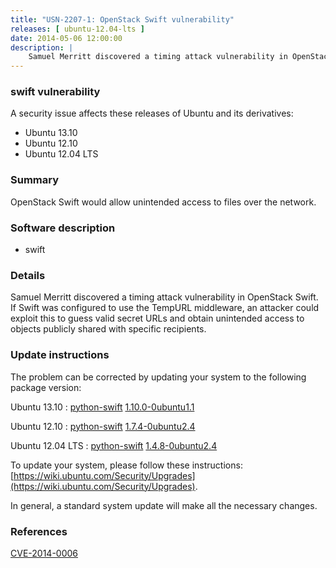 ```yaml
---
title: "USN-2207-1: OpenStack Swift vulnerability"
releases: [ ubuntu-12.04-lts ]
date: 2014-05-06 12:00:00
description: |
    Samuel Merritt discovered a timing attack vulnerability in OpenStack Swift. If Swift was configured to use the TempURL middleware, an attacker could exploit this to guess valid secret URLs and obtain unintended access to objects publicly shared with specific recipients. 
--- 
```

 
### swift vulnerability

A security issue affects these releases of Ubuntu and its derivatives:

* Ubuntu 13.10
* Ubuntu 12.10
* Ubuntu 12.04 LTS

### Summary

OpenStack Swift would allow unintended access to files over the network. 

### Software description

* swift 

### Details

Samuel Merritt discovered a timing attack vulnerability in OpenStack Swift. If Swift was configured to use the TempURL middleware, an attacker could exploit this to guess valid secret URLs and obtain unintended access to objects publicly shared with specific recipients. 

### Update instructions

The problem can be corrected by updating your system to the following package version:

Ubuntu 13.10
 : [python-swift](https://launchpad.net/ubuntu/+source/swift) <span> [1.10.0-0ubuntu1.1](https://launchpad.net/ubuntu/+source/swift/1.10.0-0ubuntu1.1) </span> 

Ubuntu 12.10
 : [python-swift](https://launchpad.net/ubuntu/+source/swift) <span> [1.7.4-0ubuntu2.4](https://launchpad.net/ubuntu/+source/swift/1.7.4-0ubuntu2.4) </span> 

Ubuntu 12.04 LTS
 : [python-swift](https://launchpad.net/ubuntu/+source/swift) <span> [1.4.8-0ubuntu2.4](https://launchpad.net/ubuntu/+source/swift/1.4.8-0ubuntu2.4) </span> 

To update your system, please follow these instructions: [https://wiki.ubuntu.com/Security/Upgrades](https://wiki.ubuntu.com/Security/Upgrades).

In general, a standard system update will make all the necessary changes. 

### References

 [CVE-2014-0006](http://people.ubuntu.com/~ubuntu-security/cve/CVE-2014-0006)
 
